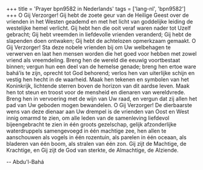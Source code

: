 +++
title = 'Prayer bpn9582 in Nederlands'
tags = ['lang-nl', 'bpn9582']
+++
O Gij Verzorger! Gij hebt de zoete geur van de Heilige Geest over de vrienden in het Westen geademd en met het licht van goddelijke leiding de westelijke hemel verlicht. Gij hebt hen die ooit veraf waren nader tot Uzelf gebracht; Gij hebt vreemden in liefdevolle vrienden veranderd; Gij hebt de slapenden doen ontwaken; Gij hebt de achtelozen opmerkzaam gemaakt.
O Gij Verzorger! Sta deze nobele vrienden bij om Uw welbehagen te verwerven en laat hen mensen worden die het goed voor hebben met zowel vriend als vreemdeling. Breng hen de wereld die eeuwig voortbestaat binnen; vergun hun een deel van de hemelse genade; breng hen ertoe ware bahá’ís te zijn, oprecht tot God behorend; verlos hen van uiterlijke schijn en vestig hen hecht in de waarheid. Maak hen tekenen en symbolen van het Koninkrijk, lichtende sterren boven de horizon van dit aardse leven. Maak hen tot steun en troost voor de mensheid en dienaren van wereldvrede. Breng hen in vervoering met de wijn van Uw raad, en vergun dat zij allen het pad van Uw geboden mogen bewandelen.
O Gij Verzorger! De dierbaarste wens van deze dienaar aan Uw drempel is de vrienden van Oost en West innig omarmd te zien, om alle leden van de samenleving liefdevol bijeengebracht te zien in één groots gezelschap, gelijk afzonderlijke waterdruppels samengevoegd in één machtige zee, hen allen te aanschouwen als vogels in één rozentuin, als parelen in één oceaan, als bladeren van één boom, als stralen van één zon.
Gij zijt de Machtige, de Krachtige, en Gij zijt de God van sterkte, de Almachtige, de Alziende.

-- Abdu'l-Bahá
